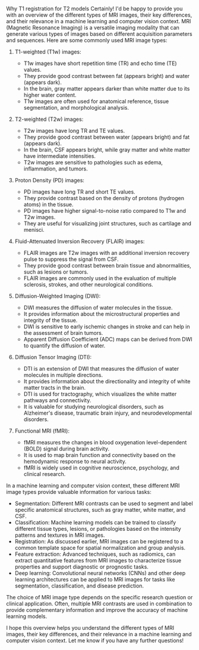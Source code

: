 Why T1 registration for T2 models
Certainly! I'd be happy to provide you with an overview of the different types of MRI images, their key differences, and their relevance in a machine learning and computer vision context. MRI (Magnetic Resonance Imaging) is a versatile imaging modality that can generate various types of images based on different acquisition parameters and sequences. Here are some commonly used MRI image types:

1. T1-weighted (T1w) images:
   - T1w images have short repetition time (TR) and echo time (TE) values.
   - They provide good contrast between fat (appears bright) and water (appears dark).
   - In the brain, gray matter appears darker than white matter due to its higher water content.
   - T1w images are often used for anatomical reference, tissue segmentation, and morphological analysis.

2. T2-weighted (T2w) images:
   - T2w images have long TR and TE values.
   - They provide good contrast between water (appears bright) and fat (appears dark).
   - In the brain, CSF appears bright, while gray matter and white matter have intermediate intensities.
   - T2w images are sensitive to pathologies such as edema, inflammation, and tumors.

3. Proton Density (PD) images:
   - PD images have long TR and short TE values.
   - They provide contrast based on the density of protons (hydrogen atoms) in the tissue.
   - PD images have higher signal-to-noise ratio compared to T1w and T2w images.
   - They are useful for visualizing joint structures, such as cartilage and menisci.

4. Fluid-Attenuated Inversion Recovery (FLAIR) images:
   - FLAIR images are T2w images with an additional inversion recovery pulse to suppress the signal from CSF.
   - They provide good contrast between brain tissue and abnormalities, such as lesions or tumors.
   - FLAIR images are commonly used in the evaluation of multiple sclerosis, strokes, and other neurological conditions.

5. Diffusion-Weighted Imaging (DWI):
   - DWI measures the diffusion of water molecules in the tissue.
   - It provides information about the microstructural properties and integrity of the tissue.
   - DWI is sensitive to early ischemic changes in stroke and can help in the assessment of brain tumors.
   - Apparent Diffusion Coefficient (ADC) maps can be derived from DWI to quantify the diffusion of water.

6. Diffusion Tensor Imaging (DTI):
   - DTI is an extension of DWI that measures the diffusion of water molecules in multiple directions.
   - It provides information about the directionality and integrity of white matter tracts in the brain.
   - DTI is used for tractography, which visualizes the white matter pathways and connectivity.
   - It is valuable for studying neurological disorders, such as Alzheimer's disease, traumatic brain injury, and neurodevelopmental disorders.

7. Functional MRI (fMRI):
   - fMRI measures the changes in blood oxygenation level-dependent (BOLD) signal during brain activity.
   - It is used to map brain function and connectivity based on the hemodynamic response to neural activity.
   - fMRI is widely used in cognitive neuroscience, psychology, and clinical research.

In a machine learning and computer vision context, these different MRI image types provide valuable information for various tasks:

- Segmentation: Different MRI contrasts can be used to segment and label specific anatomical structures, such as gray matter, white matter, and CSF.
- Classification: Machine learning models can be trained to classify different tissue types, lesions, or pathologies based on the intensity patterns and textures in MRI images.
- Registration: As discussed earlier, MRI images can be registered to a common template space for spatial normalization and group analysis.
- Feature extraction: Advanced techniques, such as radiomics, can extract quantitative features from MRI images to characterize tissue properties and support diagnostic or prognostic tasks.
- Deep learning: Convolutional neural networks (CNNs) and other deep learning architectures can be applied to MRI images for tasks like segmentation, classification, and disease prediction.

The choice of MRI image type depends on the specific research question or clinical application. Often, multiple MRI contrasts are used in combination to provide complementary information and improve the accuracy of machine learning models.

I hope this overview helps you understand the different types of MRI images, their key differences, and their relevance in a machine learning and computer vision context. Let me know if you have any further questions!